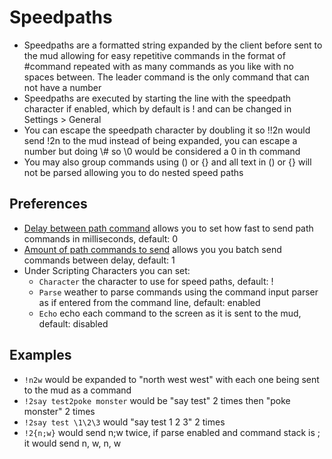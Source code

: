 # Speedpaths

- Speedpaths are a formatted string expanded by the client before sent to the mud allowing for easy repetitive commands in the format of #command repeated with as many commands as you like with no spaces between. The leader command is the only command that can not have a number
- Speedpaths are executed by starting the line with the speedpath character if enabled, which by default is ! and can be changed in Settings > General
- You can escape the speedpath character by doubling it so !!2n would send !2n to the mud instead of being expanded, you can escape a number but doing \\# so \0 would be considered a 0 in th command
- You may also group commands using () or {} and all text in () or {} will not be parsed allowing you to do nested speed paths

## Preferences

- [Delay between path command](preferences.md#scripting) allows you to set how fast to send path commands in milliseconds, default: 0
- [Amount of path commands to send](preferences.md#scripting) allows you you batch send commands between delay, default: 1
- Under Scripting Characters you can set:
    - `Character` the character to use for speed paths, default: !
    - `Parse` weather to parse commands using the command input parser as if entered from the command line, default: enabled
    - `Echo` echo each command to the screen as it is sent to the mud, default: disabled

## Examples

- `!n2w` would be expanded to "north west west" with each one being sent to the mud as a command
- `!2say test2poke monster` would be "say test" 2 times then "poke monster" 2 times
- `!2say test \1\2\3` would "say test 1 2 3" 2 times
- `!2{n;w}` would send n;w twice, if parse enabled and command stack is ; it would send n, w, n, w
